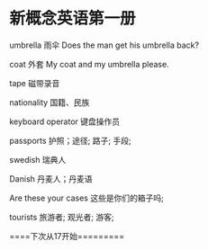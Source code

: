 # 新概念英语第一册

umbrella 雨伞  Does the man get his umbrella back?

coat 外套 My coat and my umbrella please.

tape 磁带录音

nationality  国籍、民族

keyboard operator 键盘操作员

passports 护照；途径; 路子; 手段;

swedish 瑞典人

Danish 丹麦人；丹麦语

Are these your cases	这些是你们的箱子吗;

tourists	旅游者; 观光者; 游客; 

====下次从17开始=========


